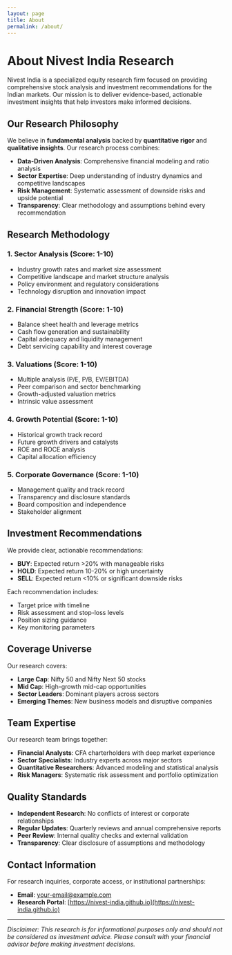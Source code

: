 ```yaml
---
layout: page
title: About
permalink: /about/
---
```


# About Nivest India Research

Nivest India is a specialized equity research firm focused on providing comprehensive stock analysis and investment recommendations for the Indian markets. Our mission is to deliver evidence-based, actionable investment insights that help investors make informed decisions.

## Our Research Philosophy

We believe in **fundamental analysis** backed by **quantitative rigor** and **qualitative insights**. Our research process combines:

- **Data-Driven Analysis**: Comprehensive financial modeling and ratio analysis
- **Sector Expertise**: Deep understanding of industry dynamics and competitive landscapes
- **Risk Management**: Systematic assessment of downside risks and upside potential
- **Transparency**: Clear methodology and assumptions behind every recommendation

## Research Methodology

### 1. Sector Analysis (Score: 1-10)
- Industry growth rates and market size assessment
- Competitive landscape and market structure analysis
- Policy environment and regulatory considerations
- Technology disruption and innovation impact

### 2. Financial Strength (Score: 1-10)
- Balance sheet health and leverage metrics
- Cash flow generation and sustainability
- Capital adequacy and liquidity management
- Debt servicing capability and interest coverage

### 3. Valuations (Score: 1-10)
- Multiple analysis (P/E, P/B, EV/EBITDA)
- Peer comparison and sector benchmarking
- Growth-adjusted valuation metrics
- Intrinsic value assessment

### 4. Growth Potential (Score: 1-10)
- Historical growth track record
- Future growth drivers and catalysts
- ROE and ROCE analysis
- Capital allocation efficiency

### 5. Corporate Governance (Score: 1-10)
- Management quality and track record
- Transparency and disclosure standards
- Board composition and independence
- Stakeholder alignment

## Investment Recommendations

We provide clear, actionable recommendations:

- **BUY**: Expected return >20% with manageable risks
- **HOLD**: Expected return 10-20% or high uncertainty
- **SELL**: Expected return <10% or significant downside risks

Each recommendation includes:
- Target price with timeline
- Risk assessment and stop-loss levels
- Position sizing guidance
- Key monitoring parameters

## Coverage Universe

Our research covers:
- **Large Cap**: Nifty 50 and Nifty Next 50 stocks
- **Mid Cap**: High-growth mid-cap opportunities
- **Sector Leaders**: Dominant players across sectors
- **Emerging Themes**: New business models and disruptive companies

## Team Expertise

Our research team brings together:
- **Financial Analysts**: CFA charterholders with deep market experience
- **Sector Specialists**: Industry experts across major sectors
- **Quantitative Researchers**: Advanced modeling and statistical analysis
- **Risk Managers**: Systematic risk assessment and portfolio optimization

## Quality Standards

- **Independent Research**: No conflicts of interest or corporate relationships
- **Regular Updates**: Quarterly reviews and annual comprehensive reports
- **Peer Review**: Internal quality checks and external validation
- **Transparency**: Clear disclosure of assumptions and methodology

## Contact Information

For research inquiries, corporate access, or institutional partnerships:
- **Email**: [your-email@example.com](mailto:your-email@example.com)
- **Research Portal**: [https://nivest-india.github.io](https://nivest-india.github.io)

---

*Disclaimer: This research is for informational purposes only and should not be considered as investment advice. Please consult with your financial advisor before making investment decisions.*